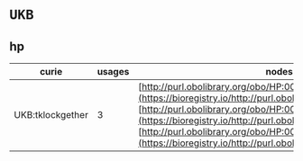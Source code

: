 # `UKB`

## hp

| curie            |   usages | nodes                                                                                                                                                                                                                                                                                                                                       |
|------------------|----------|---------------------------------------------------------------------------------------------------------------------------------------------------------------------------------------------------------------------------------------------------------------------------------------------------------------------------------------------|
| UKB:tklockgether |        3 | [http://purl.obolibrary.org/obo/HP:0001269](https://bioregistry.io/http://purl.obolibrary.org/obo/HP:0001269), [http://purl.obolibrary.org/obo/HP:0002075](https://bioregistry.io/http://purl.obolibrary.org/obo/HP:0002075), [http://purl.obolibrary.org/obo/HP:0030180](https://bioregistry.io/http://purl.obolibrary.org/obo/HP:0030180) |
